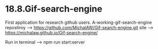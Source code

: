 # 18.8.Gif-search-engine
First application for research github users. A-working-gif-search-engine
repostiroy --> https://github.com/MichalAW/Gif-search-engine.git
site --> https://michalaw.github.io/Gif-search-engine/

Run in terminal --> npm run start:server
